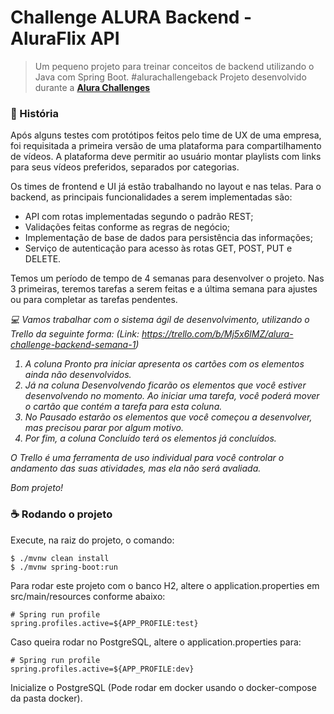 # Challenge ALURA Backend - AluraFlix API 
> Um pequeno projeto para treinar conceitos de backend utilizando o Java com Spring Boot. #alurachallengeback
> Projeto desenvolvido durante a **[Alura Challenges](https://www.alura.com.br/challenges/back-end)**



### :rocket: História
Após alguns testes com protótipos feitos pelo time de UX de uma empresa, foi requisitada a primeira versão de uma plataforma para compartilhamento de vídeos. A plataforma deve permitir ao usuário montar playlists com links para seus vídeos preferidos, separados por categorias.

Os times de frontend e UI já estão trabalhando no layout e nas telas. Para o backend, as principais funcionalidades a serem implementadas são:

* API com rotas implementadas segundo o padrão REST;
* Validações feitas conforme as regras de negócio;
* Implementação de base de dados para persistência das informações;
* Serviço de autenticação para acesso às rotas GET, POST, PUT e DELETE.

Temos um período de tempo de 4 semanas para desenvolver o projeto. Nas 3 primeiras, teremos tarefas a serem feitas e a última semana para ajustes ou para completar as tarefas pendentes. 

<cite>

:computer: Vamos trabalhar com o sistema ágil de desenvolvimento, utilizando o Trello da seguinte forma:
(Link: https://trello.com/b/Mj5x6lMZ/alura-challenge-backend-semana-1)

1. A coluna Pronto pra iniciar apresenta os cartões com os elementos ainda não desenvolvidos.
2. Já na coluna Desenvolvendo ficarão os elementos que você estiver desenvolvendo no momento. Ao iniciar uma tarefa, você poderá mover o cartão que contém a tarefa para esta coluna.
3. No Pausado estarão os elementos que você começou a desenvolver, mas precisou parar por algum motivo.
4. Por fim, a coluna Concluído terá os elementos já concluídos.

O Trello é uma ferramenta de uso individual para você controlar o andamento das suas atividades, mas ela não será avaliada.

Bom projeto!

</cite>

### :coffee: Rodando o projeto
Execute, na raiz do projeto, o comando:
```
$ ./mvnw clean install
$ ./mvnw spring-boot:run
```
Para rodar este projeto com o banco H2, altere o application.properties em src/main/resources conforme abaixo:
```
# Spring run profile
spring.profiles.active=${APP_PROFILE:test}
```


Caso queira rodar no PostgreSQL, altere o application.properties para:
``` 
# Spring run profile
spring.profiles.active=${APP_PROFILE:dev}
```
Inicialize o PostgreSQL (Pode rodar em docker usando o docker-compose da pasta docker).
